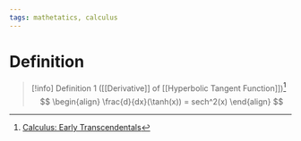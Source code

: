 ```yaml
---
tags: mathetatics, calculus
---
```


# Definition

> [!info] Definition 1 ([[Derivative]] of [[Hyperbolic Tangent Function]])[^1]
> $$
> \begin{align}
> \frac{d}{dx}(\tanh(x)) = sech^2(x)
> \end{align}
> $$

[^1]: [Calculus: Early Transcendentals](zotero://open-pdf/library/items/EEFDQ9Y5?page=293)